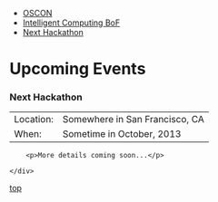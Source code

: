 <section>
    <nav class="toc">
    <ul>
      <li><a href="#oscon">OSCON</a></li>
      <li><a href="#intelligent_computing_bof">Intelligent Computing BoF</a></li>
      <li><a href="#next_hackathon">Next Hackathon</a></li>
    </ul>
    </nav>
</section>

Upcoming Events
===============

<div id="next_hackathon" class="event">
    <div class="sub-event">
        <h3>Next Hackathon</h3>
        <table><tbody>
        <tr>
            <td>Location:</td>
            <td>Somewhere in San Francisco, CA</td>
        </tr>
        <tr>
            <td>When:</td>
            <td>Sometime in October, 2013</td>
        </tr>
        </tbody></table>
        
        <p>More details coming soon...</p>

    </div>
</div>

<p><a href="#upcoming_events">top</a></p>
